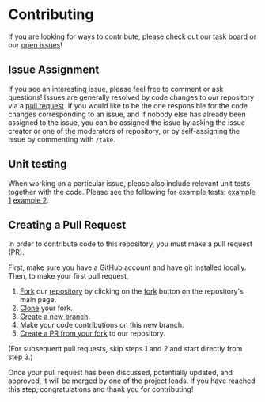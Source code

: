# Contributing

If you are looking for ways to contribute, please check out our [task board](https://github.com/orgs/OpenBioML/projects/8) or our [open issues](https://github.com/OpenBioML/protein-lm-scaling/issues)!


## Issue Assignment

If you see an interesting issue, please feel free to comment or ask questions! Issues are generally resolved by code changes to our repository via a [pull request](#creating-a-pull-request). If you would like to be the one responsible for the code changes corresponding to an issue, and if nobody else has already been assigned to the issue, you can be assigned the issue by asking the issue creator or one of the moderators of repository, or by self-assigning the issue by commenting with `/take`.

## Unit testing

When working on a particular issue, please also include relevant unit tests together with the code. Please see the following for example tests: [example 1](https://github.com/OpenBioML/protein-lm-scaling/blob/main/protein_lm/tests/test_tokenizer.py) [example 2](https://github.com/OpenBioML/protein-lm-scaling/blob/main/protein_lm/tests/test_encoding.py). 

## Creating a Pull Request

In order to contribute code to this repository, you must make a pull request (PR).

First, make sure you have a GitHub account and have git installed locally. Then, to make your first pull request,

1. [Fork](https://docs.github.com/en/get-started/quickstart/fork-a-repo) our [repository](https://github.com/OpenBioML/protein-lm-scaling) by clicking on the [fork](https://github.com/OpenBioML/protein-lm-scaling/fork) button on the repository's main page. 
2. [Clone](https://docs.github.com/en/repositories/creating-and-managing-repositories/cloning-a-repository) your fork.
3. [Create a new branch](https://git-scm.com/book/en/v2/Git-Branching-Basic-Branching-and-Merging).
4. Make your code contributions on this new branch.
5. [Create a PR from your fork](https://docs.github.com/en/pull-requests/collaborating-with-pull-requests/proposing-changes-to-your-work-with-pull-requests/creating-a-pull-request-from-a-fork) to our repository.

(For subsequent pull requests, skip steps 1 and 2 and start directly from step 3.)

Once your pull request has been discussed, potentially updated, and approved, it will be merged by one of the project leads. If you have reached this step, congratulations and thank you for contributing!
